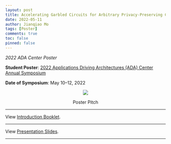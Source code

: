 ```yaml
---
layout: post
title: Accelerating Garbled Circuits for Arbitrary Privacy-Preserving Computation
date: 2022-05-11
author: Jianqiao Mo
tags: [Poster]
comments: true
toc: false
pinned: false
---
```

_2022 ADA Center Poster_

**Student Poster**:
[2022 Applications Driving Architectures (ADA) Center Annual Symposium](https://adacenter.org/symposium2022) 

**Date of Symposium**: May 10–12, 2022


<div align="center">
    <img src="https://raw.githubusercontent.com/jianqiaomo/mywebpage/master/images/HAAC_ada_poster_pitch.JPG"/>
    <p>Poster Pitch</p>
</div>

***

View [Introduction Booklet](https://nyu0-my.sharepoint.com/:b:/g/personal/jm8782_nyu_edu/Ef6zEpYA6uZEmiwqfsBx-WYBl8jZ8loUDTnBbfktewn12A).

***

View [Presentation Slides](https://nyu0-my.sharepoint.com/:b:/g/personal/jm8782_nyu_edu/ET6BUKWVxBJAiPM7L7IQ_G0B35swmq3eTDmZ--igV0MhQA).

***